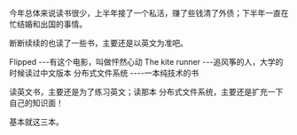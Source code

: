 
今年总体来说读书很少，上半年接了一个私活，赚了些钱清了外债；下半年一直在忙结婚和出国的事情。

断断续续的也读了一些书，主要还是以英文为准吧。

Flipped    ---有这个电影，叫做怦然心动
The kite runner   ---追风筝的人，大学的时候读过中文版本
分布式文件系统      ----一本纯技术的书

读英文书，主要还是为了练习英文；读那本 分布式文件系统，主要还是扩充一下自己的知识面！

基本就这三本。
